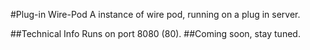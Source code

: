#Plug-in Wire-Pod
A instance of wire pod, running on a plug in server.

##Technical Info
Runs on port 8080 (80). 
##Coming soon, stay tuned.

